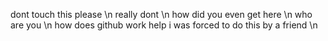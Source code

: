 dont touch this please \n
really dont \n
how did you even get here \n
who are you \n
how does github work help i was forced to do this by a friend \n
